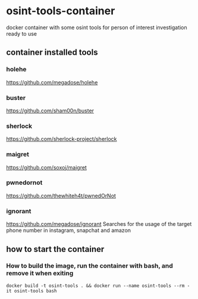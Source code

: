 # osint-tools-container
docker container with some osint tools for person of interest investigation ready to use

## container installed tools

### holehe
https://github.com/megadose/holehe

### buster
https://github.com/sham00n/buster

### sherlock
https://github.com/sherlock-project/sherlock

### maigret
https://github.com/soxoj/maigret

### pwnedornot
https://github.com/thewhiteh4t/pwnedOrNot


### ignorant 
https://github.com/megadose/ignorant
Searches for the usage of the target phone number in instagram, snapchat and amazon


## how to start the container
### How to build the image, run the container with bash, and remove it when exiting
`docker build -t osint-tools . && docker run --name osint-tools --rm -it osint-tools bash`